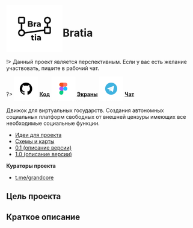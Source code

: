 <div style="display:flex; flex-direction: row;align-items: center;">
<div> <img width="150"  height="auto" src="../../_media/logo-bratia.png" alt="Bratia"></div>
<div>
<h1>Bratia</h1>
</div>
</div>

!> Данный проект является перспективным. Если у вас есть желание участвовать, пишите в рабочий чат.

?> <span style="vertical-align: -12px">![github](../../_media/icon-github.png ":size=32")</span> [**Код**](https://github.com/grandcore/bratia)
<span style="vertical-align: -12px">![figma](../../_media/icon-figma.png ":size=32")</span> [**Экраны**](https://www.figma.com/file/NlikNEJQHliYlxI3MHhiSW/Share?node-id=8207%3A21160)
<span style="vertical-align: -12px">![telegram](../../_media/icon-telegram.png ":size=32")</span> [**Чат**](https://t.me/joinchat/FJcerjsmM23l8XHW)

Движок для виртуальных государств. Создания автономных социальных платформ свободных от внешней цензуры имеющих все необходимые социальные функции.

- [Идеи для проекта](ru/3.2-bratia/bratia-ideas.md)
- [Схемы и карты](ru/3.2-bratia/bratia-map.drawio ":ignore")
- [0.1 (описание версии)](ru/3.2-bratia/bratia-v0.1.md)
- [1.0 (описание версии)](ru/3.2-bratia/bratia-v1.0.md)

**Кураторы проекта**

- [t.me/grandcore](https://t.me/grandcore)

## Цель проекта

## Краткое описание
